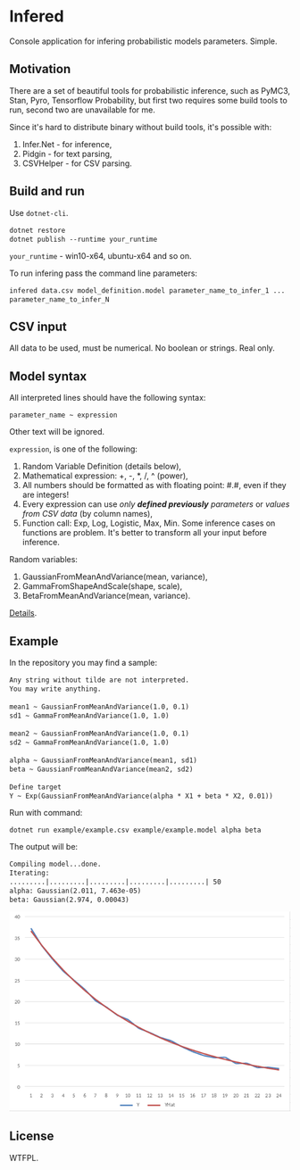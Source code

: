 # Infered

Console application for infering probabilistic models parameters. Simple.

## Motivation

There are a set of beautiful tools for probabilistic inference, such as
PyMC3, Stan, Pyro, Tensorflow Probability, but first two requires some build tools to run,
second two are unavailable for me.

Since it's hard to distribute binary without build tools, it's possible with:
1. Infer.Net - for inference,
2. Pidgin - for text parsing,
3. CSVHelper - for CSV parsing.

## Build and run
Use `dotnet-cli`.

```
dotnet restore
dotnet publish --runtime your_runtime
```

`your_runtime` - win10-x64, ubuntu-x64 and so on.

To run infering pass the command line parameters:

```
infered data.csv model_definition.model parameter_name_to_infer_1 ... parameter_name_to_infer_N
```

## CSV input
All data to be used, must be numerical. No boolean or strings. Real only.

## Model syntax
All interpreted lines should have the following syntax:

```
parameter_name ~ expression
```

Other text will be ignored.

`expression`, is one of the following:

1. Random Variable Definition (details below),
2. Mathematical expression: +, -, *, /, ^ (power),
3. All numbers should be formatted as with floating point: #.#, even if they are integers!
4. Every expression can use *only **defined previously** parameters* or 
*values from CSV data* (by column names),
5. Function call: Exp, Log, Logistic, Max, Min. Some inference cases on functions are problem. It's better to transform all your input before inference.

Random variables:
1. GaussianFromMeanAndVariance(mean, variance),
2. GammaFromShapeAndScale(shape, scale),
3. BetaFromMeanAndVariance(mean, variance).

[Details](https://dotnet.github.io/infer/userguide/Double%20factors.html).

## Example
In the repository you may find a sample:

```
Any string without tilde are not interpreted.
You may write anything.

mean1 ~ GaussianFromMeanAndVariance(1.0, 0.1)
sd1 ~ GammaFromMeanAndVariance(1.0, 1.0)

mean2 ~ GaussianFromMeanAndVariance(1.0, 0.1)
sd2 ~ GammaFromMeanAndVariance(1.0, 1.0)

alpha ~ GaussianFromMeanAndVariance(mean1, sd1)
beta ~ GaussianFromMeanAndVariance(mean2, sd2)

Define target
Y ~ Exp(GaussianFromMeanAndVariance(alpha * X1 + beta * X2, 0.01))
```

Run with command:

```
dotnet run example/example.csv example/example.model alpha beta
```

The output will be:

```
Compiling model...done.
Iterating: 
.........|.........|.........|.........|.........| 50
alpha: Gaussian(2.011, 7.463e-05)
beta: Gaussian(2.974, 0.00043)
```

![Fit chart](images/fit_chart.png?raw=1 "Fit chart")

## License
WTFPL.
